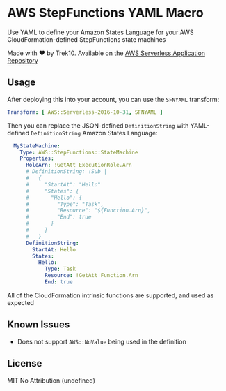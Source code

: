 # AWS StepFunctions YAML Macro

Use YAML to define your Amazon States Language for your AWS CloudFormation-defined StepFunctions state machines

Made with ❤️ by Trek10. Available on the [AWS Serverless Application Repository](https://aws.amazon.com/serverless)

## Usage

After deploying this into your account, you can use the `SFNYAML` transform:

```yml
Transform: [ AWS::Serverless-2016-10-31, SFNYAML ]
```

Then you can replace the JSON-defined `DefinitionString` with YAML-defined `DefinitionString` Amazon States Language:

```yml
  MyStateMachine:
    Type: AWS::StepFunctions::StateMachine
    Properties:
      RoleArn: !GetAtt ExecutionRole.Arn
      # DefinitionString: !Sub |
      #   {
      #     "StartAt": "Hello"
      #     "States": {
      #       "Hello": {
      #         "Type": "Task",
      #         "Resource": "${Function.Arn}",
      #         "End": true
      #       }
      #     }
      #   }
      DefinitionString:
        StartAt: Hello
        States:
          Hello:
            Type: Task
            Resource: !GetAtt Function.Arn
            End: true
```

All of the CloudFormation intrinsic functions are supported, and used as expected

## Known Issues

- Does not support `AWS::NoValue` being used in the definition

## License

MIT No Attribution (undefined)

